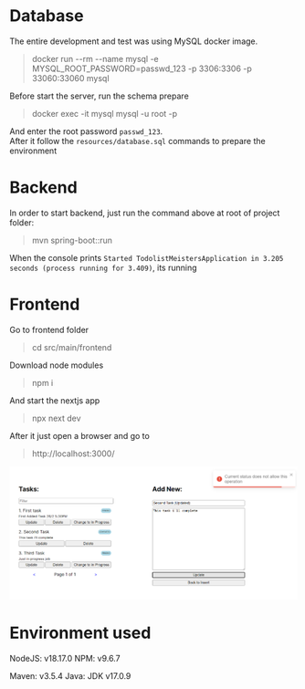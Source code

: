 # Database

The entire development and test was using MySQL docker image.

> docker run --rm --name mysql -e MYSQL_ROOT_PASSWORD=passwd_123 -p 3306:3306 -p 33060:33060 mysql

Before start the server, run the schema prepare

> docker exec -it mysql mysql -u root -p

And enter the root password `passwd_123`.  
After it follow the `resources/database.sql` commands to prepare the environment

# Backend

In order to start backend, just run the command above at root of project folder:

> mvn spring-boot::run

When the console prints `Started TodolistMeistersApplication in 3.205 seconds (process running for 3.409)`, its running

# Frontend

Go to frontend folder

> cd src/main/frontend

Download node modules

> npm i

And start the nextjs app

> npx next dev

After it just open a browser and go to

> http://localhost:3000/

![Image](src/main/resources/public/ImageFrontRunningAndBack.png)

# Environment used

NodeJS: v18.17.0
NPM: v9.6.7

Maven: v3.5.4
Java: JDK v17.0.9